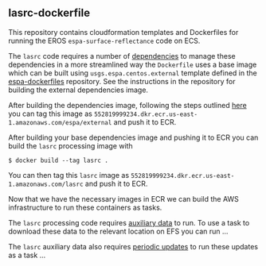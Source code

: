 ## lasrc-dockerfile
This repository contains cloudformation templates and Dockerfiles for running the EROS `espa-surface-reflectance` code on ECS. 

The `lasrc` code requires a number of [dependencies](https://github.com/developmentseed/espa-surface-reflectance/tree/master/lasrc#dependencies) to manage these dependencies in a more streamlined way the `Dockerfile` uses a base image which can be built using `usgs.espa.centos.external` template defined in the [espa-dockerfiles](https://github.com/developmentseed/espa-dockerfiles) repository.
See the instructions in the repository for building the external dependencies image. 

After building the dependencies image, following the steps outlined [here](https://docs.aws.amazon.com/AmazonECR/latest/userguide/ECR_AWSCLI.html) you can tag this image as `552819999234.dkr.ecr.us-east-1.amazonaws.com/espa/external` and push it to ECR.

After building your base dependencies image and pushing it to ECR you can build the `lasrc` processing image with 

```shell
$ docker build --tag lasrc .
```

You can then tag this `lasrc` image as `552819999234.dkr.ecr.us-east-1.amazonaws.com/lasrc` and push it to ECR.

Now that we have the necessary images in ECR we can build the AWS infrastructure to run these containers as tasks. 


The `lasrc` processing code requires [auxiliary data](https://github.com/developmentseed/espa-surface-reflectance/tree/master/lasrc#downloads) to run. To use a task to download these data to the relevant location on EFS you can run ...

The `lasrc` auxiliary data also requires [periodic updates](https://github.com/developmentseed/espa-surface-reflectance/tree/master/lasrc#auxiliary-data-updates) to run these updates as a task ...





